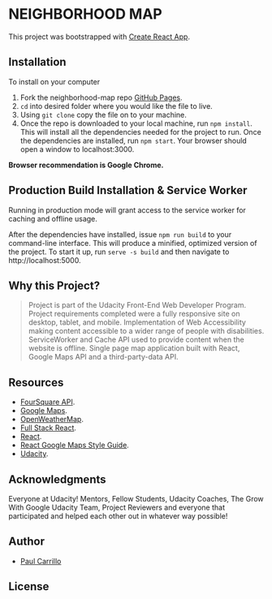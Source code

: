 # NEIGHBORHOOD MAP

This project was bootstrapped with [Create React App](https://github.com/facebook/create-react-app).

## Installation

To install on your computer

1. Fork the neighborhood-map repo [GitHub Pages](https://help.github.com/articles/fork-a-repo/).
2. `cd` into desired folder where you would like the file to live.
3. Using `git clone` copy the file on to your machine.
4. Once the repo is downloaded to your local machine, run `npm install`. This will install all the dependencies          needed for the project to run. Once the dependencies are installed, run `npm start`. Your browser should open a window to localhost:3000.

**Browser recommendation is Google Chrome.**

## Production Build Installation & Service Worker

Running in production mode will grant access to the service worker for caching and offline usage.

After the dependencies have installed, issue `npm run build` to your command-line interface. This will produce a minified, optimized version of the project. To start it up, run `serve -s build` and then navigate to http://localhost:5000.

## Why this Project?

>Project is part of the Udacity Front-End Web Developer Program. Project requirements completed
were a fully responsive site on desktop, tablet, and mobile. Implementation of Web Accessibility
making content accessible to a wider range of people with disabilities. ServiceWorker and Cache API
used to provide content when the website is offline. Single page map application built with React,
Google Maps API and a third-party-data API.

## Resources

* [FourSquare API](https://developer.foursquare.com/).
* [Google Maps](https://developers.google.com/maps/documentation/javascript/streetview).
* [OpenWeatherMap](https://openweathermap.org/current).
* [Full Stack React](https://www.fullstackreact.com/articles/how-to-write-a-google-maps-react-component/#).
* [React](https://reactjs.org/).
* [React Google Maps Style Guide](https://tomchentw.github.io/react-google-maps/).
* [Udacity](https://www.udacity.com/).

## Acknowledgments
Everyone at Udacity! Mentors, Fellow Students, Udacity Coaches, The Grow With Google Udacity Team, Project Reviewers
and everyone that participated and helped each other out in whatever way possible!  

## Author

* [Paul Carrillo](https://www.linkedin.com/in/paul-carrillo/)

## License
